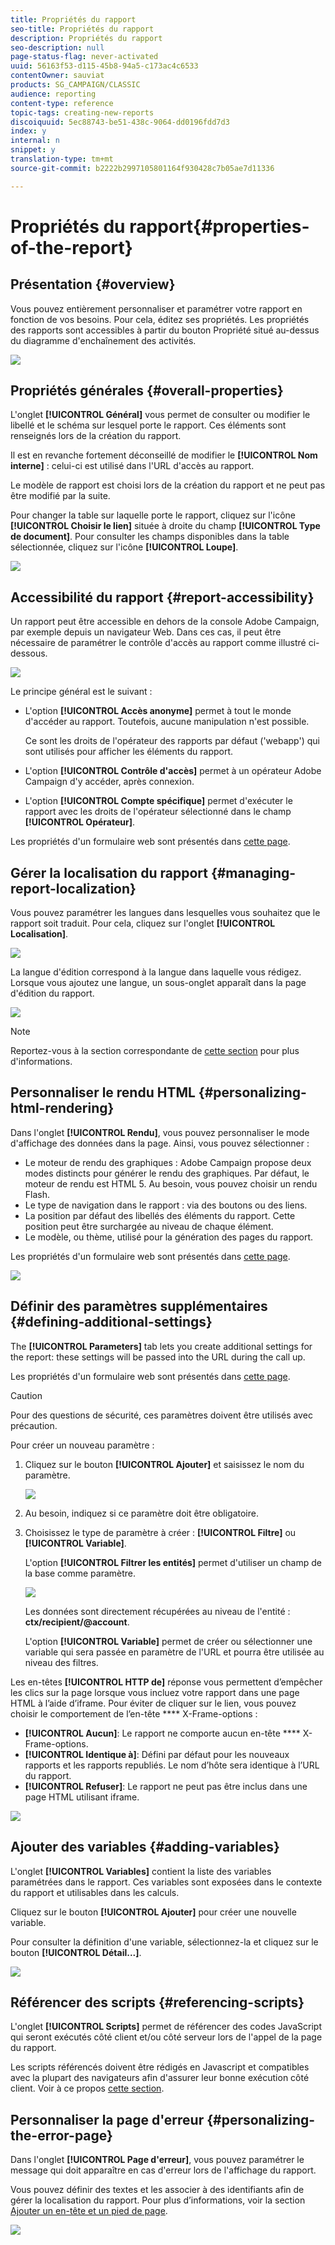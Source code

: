 ```yaml
---
title: Propriétés du rapport
seo-title: Propriétés du rapport
description: Propriétés du rapport
seo-description: null
page-status-flag: never-activated
uuid: 56163f53-d115-45b8-94a5-c173ac4c6533
contentOwner: sauviat
products: SG_CAMPAIGN/CLASSIC
audience: reporting
content-type: reference
topic-tags: creating-new-reports
discoiquuid: 5ec88743-be51-438c-9064-dd0196fdd7d3
index: y
internal: n
snippet: y
translation-type: tm+mt
source-git-commit: b2222b2997105801164f930428c7b05ae7d11336

---
```



# Propriétés du rapport{#properties-of-the-report}

## Présentation {#overview}

Vous pouvez entièrement personnaliser et paramétrer votre rapport en fonction de vos besoins. Pour cela, éditez ses propriétés. Les propriétés des rapports sont accessibles à partir du bouton Propriété situé au-dessus du diagramme d&#39;enchaînement des activités.

![](assets/s_ncs_advuser_report_properties_01.png)

## Propriétés générales {#overall-properties}

L&#39;onglet **[!UICONTROL Général]** vous permet de consulter ou modifier le libellé et le schéma sur lesquel porte le rapport. Ces éléments sont renseignés lors de la création du rapport.

Il est en revanche fortement déconseillé de modifier le **[!UICONTROL Nom interne]** : celui-ci est utilisé dans l&#39;URL d&#39;accès au rapport.

Le modèle de rapport est choisi lors de la création du rapport et ne peut pas être modifié par la suite.

Pour changer la table sur laquelle porte le rapport, cliquez sur l&#39;icône **[!UICONTROL Choisir le lien]** située à droite du champ **[!UICONTROL Type de document]**. Pour consulter les champs disponibles dans la table sélectionnée, cliquez sur l&#39;icône **[!UICONTROL Loupe]**.

![](assets/s_ncs_advuser_report_properties_02.png)

## Accessibilité du rapport {#report-accessibility}

Un rapport peut être accessible en dehors de la console Adobe Campaign, par exemple depuis un navigateur Web. Dans ces cas, il peut être nécessaire de paramétrer le contrôle d&#39;accès au rapport comme illustré ci-dessous.

![](assets/s_ncs_advuser_report_properties_02b.png)

Le principe général est le suivant :

* L&#39;option **[!UICONTROL Accès anonyme]** permet à tout le monde d&#39;accéder au rapport. Toutefois, aucune manipulation n&#39;est possible.

   Ce sont les droits de l&#39;opérateur des rapports par défaut (&#39;webapp&#39;) qui sont utilisés pour afficher les éléments du rapport.

* L&#39;option **[!UICONTROL Contrôle d&#39;accès]** permet à un opérateur Adobe Campaign d&#39;y accéder, après connexion.
* L&#39;option **[!UICONTROL Compte spécifique]** permet d&#39;exécuter le rapport avec les droits de l&#39;opérateur sélectionné dans le champ **[!UICONTROL Opérateur]**.

Les propriétés d&#39;un formulaire web sont présentés dans [cette page](../../web/using/about-web-forms.md).

## Gérer la localisation du rapport {#managing-report-localization}

Vous pouvez paramétrer les langues dans lesquelles vous souhaitez que le rapport soit traduit. Pour cela, cliquez sur l&#39;onglet **[!UICONTROL Localisation]**.

![](assets/s_ncs_advuser_report_properties_06.png)

La langue d&#39;édition correspond à la langue dans laquelle vous rédigez. Lorsque vous ajoutez une langue, un sous-onglet apparaît dans la page d&#39;édition du rapport.

![](assets/s_ncs_advuser_report_properties_05a.png)

>[!NOTE]
>
>Reportez-vous à la section correspondante de [cette section](../../web/using/translating-a-web-form.md) pour plus d&#39;informations.

## Personnaliser le rendu HTML {#personalizing-html-rendering}

Dans l&#39;onglet **[!UICONTROL Rendu]**, vous pouvez personnaliser le mode d&#39;affichage des données dans la page. Ainsi, vous pouvez sélectionner :

* Le moteur de rendu des graphiques : Adobe Campaign propose deux modes distincts pour générer le rendu des graphiques. Par défaut, le moteur de rendu est HTML 5. Au besoin, vous pouvez choisir un rendu Flash.
* Le type de navigation dans le rapport : via des boutons ou des liens.
* La position par défaut des libellés des éléments du rapport. Cette position peut être surchargée au niveau de chaque élément.
* Le modèle, ou thème, utilisé pour la génération des pages du rapport.

Les propriétés d&#39;un formulaire web sont présentés dans [cette page](../../web/using/about-web-forms.md).

![](assets/s_ncs_advuser_report_properties_08.png)

## Définir des paramètres supplémentaires {#defining-additional-settings}

The **[!UICONTROL Parameters]** tab lets you create additional settings for the report: these settings will be passed into the URL during the call up.

Les propriétés d&#39;un formulaire web sont présentés dans [cette page](../../web/using/about-web-forms.md).

>[!CAUTION]
>
>Pour des questions de sécurité, ces paramètres doivent être utilisés avec précaution.

Pour créer un nouveau paramètre :

1. Cliquez sur le bouton **[!UICONTROL Ajouter]** et saisissez le nom du paramètre.

   ![](assets/s_ncs_advuser_report_properties_09a.png)

1. Au besoin, indiquez si ce paramètre doit être obligatoire.
1. Choisissez le type de paramètre à créer : **[!UICONTROL Filtre]** ou **[!UICONTROL Variable]**.

   L&#39;option **[!UICONTROL Filtrer les entités]** permet d&#39;utiliser un champ de la base comme paramètre.

   ![](assets/s_ncs_advuser_report_properties_09b.png)

   Les données sont directement récupérées au niveau de l&#39;entité : **ctx/recipient/@account**.

   L&#39;option **[!UICONTROL Variable]** permet de créer ou sélectionner une variable qui sera passée en paramètre de l&#39;URL et pourra être utilisée au niveau des filtres.

Les en-têtes **[!UICONTROL HTTP de]** réponse vous permettent d’empêcher les clics sur la page lorsque vous incluez votre rapport dans une page HTML à l’aide d’iframe. Pour éviter de cliquer sur le lien, vous pouvez choisir le comportement de l’en-tête **** X-Frame-options :

* **[!UICONTROL Aucun]**: Le rapport ne comporte aucun en-tête **** X-Frame-options.
* **[!UICONTROL Identique à]**: Défini par défaut pour les nouveaux rapports et les rapports republiés. Le nom d’hôte sera identique à l’URL du rapport.
* **[!UICONTROL Refuser]**: Le rapport ne peut pas être inclus dans une page HTML utilisant iframe.

![](assets/s_ncs_advuser_report_properties_09c.png)

## Ajouter des variables {#adding-variables}

L&#39;onglet **[!UICONTROL Variables]** contient la liste des variables paramétrées dans le rapport. Ces variables sont exposées dans le contexte du rapport et utilisables dans les calculs.

Cliquez sur le bouton **[!UICONTROL Ajouter]** pour créer une nouvelle variable.

Pour consulter la définition d&#39;une variable, sélectionnez-la et cliquez sur le bouton **[!UICONTROL Détail...]**.

![](assets/s_ncs_advuser_report_properties_10.png)

## Référencer des scripts {#referencing-scripts}

L&#39;onglet **[!UICONTROL Scripts]** permet de référencer des codes JavaScript qui seront exécutés côté client et/ou côté serveur lors de l&#39;appel de la page du rapport.

Les scripts référencés doivent être rédigés en Javascript et compatibles avec la plupart des navigateurs afin d&#39;assurer leur bonne exécution côté client. Voir à ce propos [cette section](../../web/using/web-forms-answers.md).

## Personnaliser la page d&#39;erreur {#personalizing-the-error-page}

Dans l&#39;onglet **[!UICONTROL Page d&#39;erreur]**, vous pouvez paramétrer le message qui doit apparaître en cas d&#39;erreur lors de l&#39;affichage du rapport.

Vous pouvez définir des textes et les associer à des identifiants afin de gérer la localisation du rapport. Pour plus d’informations, voir la section [Ajouter un en-tête et un pied de page](../../reporting/using/element-layout.md#adding-a-header-and-a-footer).

![](assets/s_ncs_advuser_report_properties_11.png)

